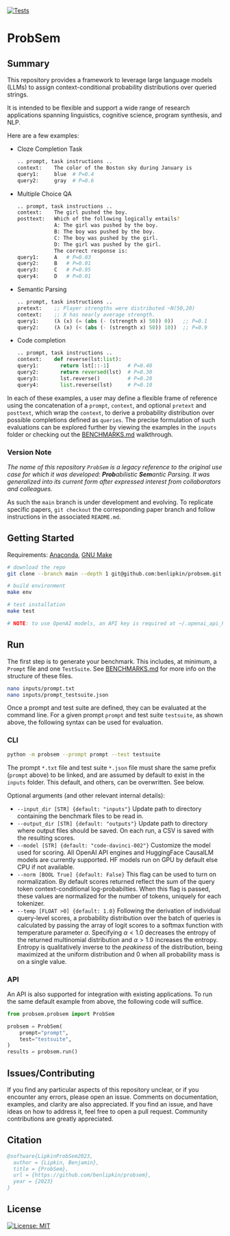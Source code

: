 [![Tests](https://github.com/benlipkin/probsem/actions/workflows/testing.yml/badge.svg)](https://github.com/benlipkin/probsem/actions/workflows/testing.yml)

# ProbSem

## Summary

This repository provides a framework to leverage large language models (LLMs) to assign context-conditional probability distributions over queried strings.

It is intended to be flexible and support a wide range of research applications spanning linguistics, cognitive science, program synthesis, and NLP.

Here are a few examples:

- Cloze Completion Task
    ```bash
    .. prompt, task instructions ..
    context:    The color of the Boston sky during January is
    query1:     blue  # P=0.4
    query2:     gray  # P=0.6
    ```

- Multiple Choice QA
    ```bash
    .. prompt, task instructions ..
    context:    The girl pushed the boy.
    posttext:   Which of the following logically entails?
                A: The girl was pushed by the boy.
                B: The boy was pushed by the boy.
                C: The boy was pushed by the girl.
                D: The girl was pushed by the girl.
                The correct response is:
    query1:     A   # P=0.03
    query2:     B   # P=0.01
    query3:     C   # P=0.95
    query4:     D   # P=0.01
    ```

- Semantic Parsing
    ```scheme
    .. prompt, task instructions ..
    pretext:    ;; Player strengths were distributed ~N(50,20)
    context:    ;; X has nearly average strength.
    query1:     (λ (x) (= (abs (- (strength x) 50)) 0))   ;; P=0.1
    query2:     (λ (x) (< (abs (- (strength x) 50)) 10))  ;; P=0.9
    ```

- Code completion
    ```python
    .. prompt, task instructions ..
    context:    def reverse(lst:list):
    query1:       return lst[::-1]      # P=0.40
    query2:       return reversed(lst)  # P=0.30
    query3:       lst.reverse()         # P=0.20
    query4:       list.reverse(lst)     # P=0.10
    ```

In each of these examples, a user may define a flexible frame of reference using the concatenation of a `prompt`, `context`, and optional `pretext` and `posttext`, which wrap the `context`, to derive a probability distribution over possible completions defined as `queries`. The precise formulation of such evaluations can be explored further by viewing the examples in the `inputs` folder or checking out the [BENCHMARKS.md](https://github.com/benlipkin/probsem/blob/main/BENCHMARKS.md) walkthrough.

### Version Note

_The name of this repository `ProbSem` is a legacy reference to the original use case for which it was developed: **Prob**abilistic **Sem**antic Parsing. It was generalized into its current form after expressed interest from collaborators and colleagues._

As such the `main` branch is under development and evolving. To replicate specific papers, `git checkout` the corresponding paper branch and follow instructions in the associated `README.md`.

## Getting Started

Requirements: [Anaconda](https://conda.io/projects/conda/en/latest/user-guide/install/index.html), [GNU Make](https://www.gnu.org/software/make/manual/make.html)

```bash
# download the repo
git clone --branch main --depth 1 git@github.com:benlipkin/probsem.git

# build environment
make env

# test installation
make test

# NOTE: to use OpenAI models, an API key is required at ~/.openai_api_key
```

## Run

The first step is to generate your benchmark. This includes, at minimum, a `Prompt` file and one `TestSuite`. See [BENCHMARKS.md](https://github.com/benlipkin/probsem/blob/main/BENCHMARKS.md) for more info on the structure of these files.

```bash
nano inputs/prompt.txt
nano inputs/prompt_testsuite.json
```

Once a prompt and test suite are defined, they can be evaluated at the command line. For a given prompt `prompt` and test suite `testsuite`, as shown above, the following syntax can be used for evaluation.

### CLI

```bash
python -m probsem --prompt prompt --test testsuite
```

The prompt `*.txt` file and test suite `*.json` file must share the same prefix (`prompt` above) to be linked, and are assumed by default to exist in the `inputs` folder. This default, and others, can be overwritten. See below.

Optional arguments (and other relevant internal details):

- `--input_dir [STR] {default: "inputs"}` Update path to directory containing the benchmark files to be read in.
- `--output_dir [STR] {default: "outputs"}` Update path to directory where output files should be saved. On each run, a CSV is saved with the resulting scores.
- `--model [STR] {default: "code-davinci-002"}` Customize the model used for scoring. All OpenAI API engines and HuggingFace CausalLM models are currently supported. HF models run on GPU by default else CPU if not available.
- `--norm [BOOL True] {default: False}` This flag can be used to turn on normalization. By default scores returned reflect the sum of the query token context-conditional log-probabilties. When this flag is passed, these values are normalized for the number of tokens, uniquely for each tokenizer.
- `--temp [FLOAT >0] {default: 1.0}` Following the derivation of individual query-level scores, a probability distribution over the batch of queries is calculated by passing the array of logit scores to a softmax function with temperature parameter $\alpha$. Specifying $\alpha<1.0$ decreases the entropy of the returned multinomial distribution and $\alpha>1.0$ increases the entropy. Entropy is qualitatively inverse to the _peakiness_ of the distribution, being maximized at the uniform distribution and 0 when all probability mass is on a single value.

### API

An API is also supported for integration with existing applications. To run the same default example from above, the following code will suffice.

```python
from probsem.probsem import ProbSem

probsem = ProbSem(
    prompt="prompt",
    test="testsuite",
)
results = probsem.run()
```

## Issues/Contributing

If you find any particular aspects of this repository unclear, or if you encounter any errors, please open an issue. Comments on documentation, examples, and clarity are also appreciated. If you find an issue, and have ideas on how to address it, feel free to open a pull request. Community contributions are greatly appreciated.

## Citation

```bibtex
@software{LipkinProbSem2023,
  author = {Lipkin, Benjamin},
  title = {ProbSem},
  url = {https://github.com/benlipkin/probsem},
  year = {2023}
}
```

## License

[![License: MIT](https://img.shields.io/badge/License-MIT-brightgreen.svg)](https://opensource.org/licenses/MIT)
